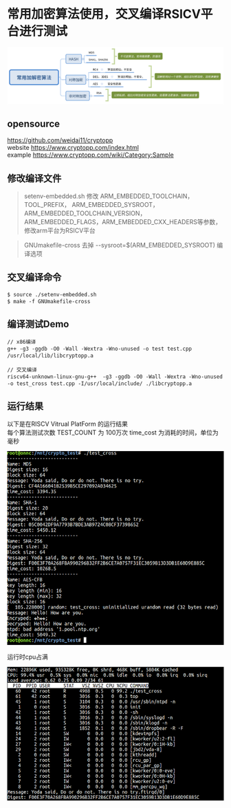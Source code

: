 # 常用加密算法使用，交叉编译RSICV平台进行测试

![1234](./img/1.png)

## opensource
https://github.com/weidai11/cryptopp  
website https://www.cryptopp.com/index.html  
example https://www.cryptopp.com/wiki/Category:Sample

## 修改编译文件
> setenv-embedded.sh 修改 ARM_EMBEDDED_TOOLCHAIN，TOOL_PREFIX， ARM_EMBEDDED_SYSROOT，ARM_EMBEDDED_TOOLCHAIN_VERSION， ARM_EMBEDDED_FLAGS，ARM_EMBEDDED_CXX_HEADERS等参数，修改arm平台为RSICV平台

> GNUmakefile-cross 去掉 --sysroot=$(ARM_EMBEDDED_SYSROOT) 编译选项

## 交叉编译命令
```
$ source ./setenv-embedded.sh
$ make -f GNUmakefile-cross
```

## 编译测试Demo
```
// x86编译
g++ -g3 -ggdb -O0 -Wall -Wextra -Wno-unused -o test test.cpp /usr/local/lib/libcryptopp.a

// 交叉编译
riscv64-unknown-linux-gnu-g++  -g3 -ggdb -O0 -Wall -Wextra -Wno-unused -o test_cross test.cpp -I/usr/local/include/ ./libcryptopp.a 
```

## 运行结果
以下是在RISCV Vitrual PlatForm 的运行结果  
每个算法测试次数 TEST_COUNT 为 100万次
time_cost 为消耗的时间，单位为毫秒 

![riscv_test](./img/riscv_test.png)

运行时cpu占满

![cpu](./img/cpu.png)